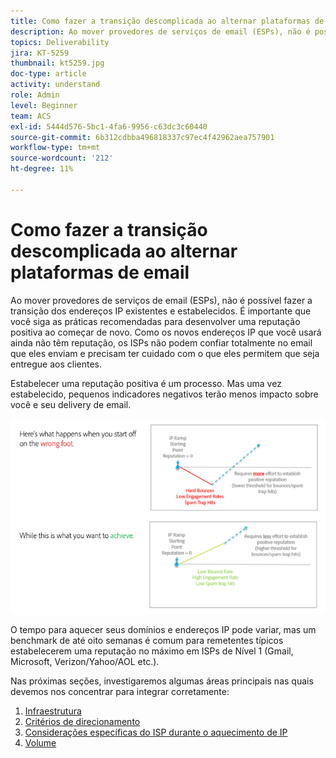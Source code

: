 ```yaml
---
title: Como fazer a transição descomplicada ao alternar plataformas de email.
description: Ao mover provedores de serviços de email (ESPs), não é possível fazer a transição dos endereços IP existentes e estabelecidos. É importante que você siga as práticas recomendadas para desenvolver uma reputação positiva ao começar de novo.
topics: Deliverability
jira: KT-5259
thumbnail: kt5259.jpg
doc-type: article
activity: understand
role: Admin
level: Beginner
team: ACS
exl-id: 5444d576-5bc1-4fa6-9956-c63dc3c60440
source-git-commit: 6b312cdbba496818337c97ec4f42962aea757901
workflow-type: tm+mt
source-wordcount: '212'
ht-degree: 11%

---
```


# Como fazer a transição descomplicada ao alternar plataformas de email

Ao mover provedores de serviços de email (ESPs), não é possível fazer a transição dos endereços IP existentes e estabelecidos. É importante que você siga as práticas recomendadas para desenvolver uma reputação positiva ao começar de novo. Como os novos endereços IP que você usará ainda não têm reputação, os ISPs não podem confiar totalmente no email que eles enviam e precisam ter cuidado com o que eles permitem que seja entregue aos clientes.

Estabelecer uma reputação positiva é um processo. Mas uma vez estabelecido, pequenos indicadores negativos terão menos impacto sobre você e seu delivery de email.

![Processo de transição](../assets/transition-process.png)

O tempo para aquecer seus domínios e endereços IP pode variar, mas um benchmark de até oito semanas é comum para remetentes típicos estabelecerem uma reputação no máximo em ISPs de Nível 1 (Gmail, Microsoft, Verizon/Yahoo/AOL etc.).

Nas próximas seções, investigaremos algumas áreas principais nas quais devemos nos concentrar para integrar corretamente:

1. [Infraestrutura](/help/transition-process/infrastructure.md)
2. [Critérios de direcionamento](/help/transition-process/targeting-criteria.md)
3. [Considerações específicas do ISP durante o aquecimento de IP](/help/transition-process/isp-specific-considerations-during-ip-warming.md)
4. [Volume](/help/transition-process/volume.md)
